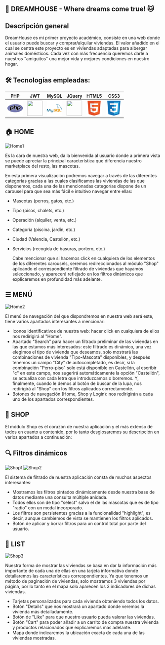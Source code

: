 ## 🐶 DREAMHOUSE - Where dreams come true! 🐱

## Descripción general

DreamHouse es mi primer proyecto académico, consiste en una web donde el usuario puede buscar y comprar/alquilar viviendas.
El valor añadido en el cual se centra este proyecto es en viviendas adaptadas para albergar animales domésticos. Cada vez con 
más frecuencia queremos darle a nuestros "amiguitos" una mejor vida y mejores condiciones en nuestro hogar.

## 🛠️ Tecnologías empleadas:

| PHP  | JWT  | MySQL| JQuery | HTML5 | CSS3 |
| ---- | ---- | ---- | ---- | ---- | ---- |
| <img src="https://raw.githubusercontent.com/devicons/devicon/master/icons/php/php-original.svg" width="50" height="50"> | <img src="https://jwt.io/img/pic_logo.svg" width="50" height="50"> | <img src="https://raw.githubusercontent.com/devicons/devicon/master/icons/mysql/mysql-original-wordmark.svg" width="50" height="50"> | <img src="https://play-lh.googleusercontent.com/qqAm-pu8n8RXPww5P8F-mr7K_1YMDRc1Osvk91uEg-TgMcfUvZlxjyZJzrkfWeIN4GM=w480-h960" width="50" height="50"> | <img src="https://raw.githubusercontent.com/devicons/devicon/master/icons/html5/html5-original.svg" width="50" height="50"> | <img src="https://raw.githubusercontent.com/devicons/devicon/master/icons/css3/css3-original.svg" width="50" height="50"> |

## 🏠 HOME

![Home1](https://github.com/AlvaroGarCam/DreamHouse_V5_Framework/assets/157162001/8ecf1076-bb01-4297-9ca3-4c6fb11152ef)

Es la cara de nuestra web, da la bienvenida al usuario donde a primera vista se puede apreciar la principal característica que diferencia
nuestro marketplace del resto, las mascotas.

En esta primera visualización podremos navegar a través de las diferentes categorías gracias a las cuales clasificamos las viviendas de las que disponemos,
cada una de las mencionadas categorías dispone de un carousel para que sea más fácil e intuitivo navegar entre ellas:

 - Mascotas (perros, gatos, etc.)
 - Tipo (pisos, chalets, etc.)
 - Operación (alquiler, venta, etc.)
 - Categoría (piscina, jardín, etc.)
 - Ciudad (Valencia, Castellón, etc.)
 - Servicios (recogida de basuras, portero, etc.)

   Cabe mencionar que si hacemos click en cualquiera de los elementos de los diferentes carousels, seremos redireccionados al módulo "Shop" aplicando
   el correspondiente filtrado de viviendas que hayamos seleccionado, y aparecerá reflejado en los filtros dinámicos que explicaremos en profundidad
   más adelante.

## ☰ MENÚ

![Home2](https://github.com/AlvaroGarCam/DreamHouse_V5_Framework/assets/157162001/7977695a-d69b-45ac-8b55-2dc6bc5ceeac)

El menú de navegación del que dispondremos en nuestra web será este, tiene varios apartados interesantes a mencionar:

  - Iconos identificativos de nuestra web: hacer click en cualquiera de ellos nos redirigirá al "Home".
  - Apartado "Search" para hacer un filtrado preliminar de las viviendas en las que estamos más interesados: este filtrado es dinámico, una vez elegimos el tipo de vivienda que deseamos, solo mostrará las combinaciones de
    vivienda "Tipo-Mascota" disponibles, y después tenemos un campo "City" de autocompletado, es decir, si la combinación "Perro-piso" solo está disponible en Castellón, al escribir "c" en este campo, nos sugerirá
    automáticamente la opción "Castellón", se actualiza con cada letra que introduzcamos o borremos. Y, finalmente, cuando le demos al botón de buscar de la lupa, nos redirigirá al "Shop" con los filtros aplicados correctamente.
  - Botones de navegación (Home, Shop y Login): nos redirigirán a cada uno de los apartados correspondientes.

## 🏪 SHOP

El módulo Shop es el corazón de nuestra aplicación y el más extenso de todos en cuanto a contenido, por lo tanto desglosaremos su descripción en varios apartados a continuación:

## 🔍 Filtros dinámicos

![Shop1](https://github.com/AlvaroGarCam/DreamHouse_V5_Framework/assets/157162001/c103d6a8-6f22-49dc-bb15-c75dddf6fc90)
![Shop2](https://github.com/AlvaroGarCam/DreamHouse_V5_Framework/assets/157162001/130f475c-eb8d-445f-b835-d129486dab0e)

El sistema de filtrado de nuestra aplicación consta de muchos aspectos interesantes:

  - Mostramos los filtros pintados dinámicamente desde nuestra base de datos mediante una consulta múltiple anidada.
  - Todos ellos son de tipo "select" salvo el de las mascotas que es de tipo "radio" con un modal incorporado.
  - Los filtros son persistentes gracias a la funcionalidad "highlight", es decir, aunque cambiemos de vista se mantienen los filtros aplicados.
  - Botón de aplicar y borrar filtros para un control total por parte del usuario.

## 📝 LIST

![Shop3](https://github.com/AlvaroGarCam/DreamHouse_V5_Framework/assets/157162001/965e1534-8436-4bd5-b275-5a6ee5efdc85)

Nuestra forma de mostrar las viviendas se basa en dar la información más importante de cada una de ellas en una tarjeta informativa donde detallaremos las características correspondientes. Ya que tenemos un método de paginación de viviendas, solo mostramos 3 viviendas por página, por lo tanto en el mapa solo aparecen los 3 indicadores de dichas viviendas.

  - Tarjetas personalizadas para cada vivienda obteniendo todos los datos.
  - Botón "Details" que nos mostrará un apartado donde veremos la vivienda más detalladamente.
  - Botón de "Like" para que nuestro usuario pueda valorar las viviendas.
  - Botón "Cart" para poder añadir a un carrito de compra nuestra vivienda y productos relacionados que explicaremos más adelante.
  - Mapa donde indicaremos la ubicación exacta de cada una de las viviendas mostradas.
